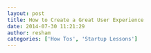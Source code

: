 ```yaml
---
layout: post
title: How to Create a Great User Experience
date: 2014-07-30 11:21:29
author: resham
categories: ['How Tos', 'Startup Lessons']
---
```

